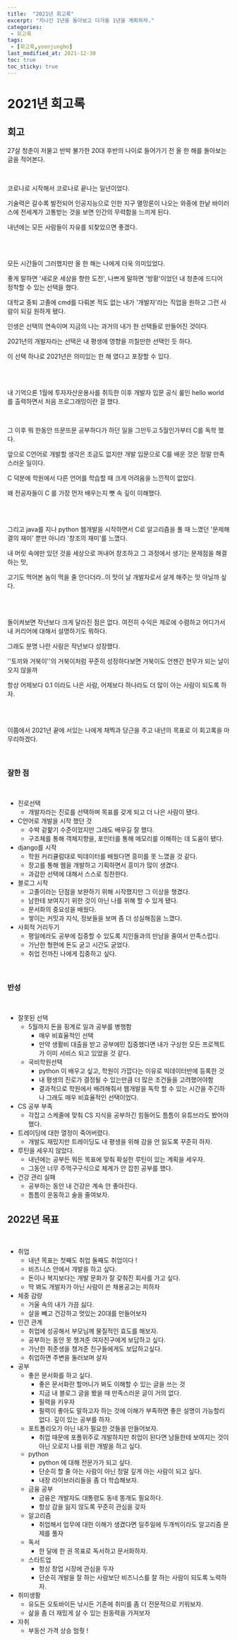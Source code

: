 ```yaml
---
title:  "2021년 회고록"
excerpt: "지나간 1년을 돌아보고 다가올 1년을 계획하자."
categories:
 - 회고록
tags:
 - [회고록,yoonjungho]
last_modified_at: 2021-12-30
toc: true
toc_sticky: true
---
```


# 2021년 회고록





## 회고





27살 청춘이 저물고 반박 불가한 20대 후반의 나이로 들어가기 전 올 한 해를 돌아보는 글을 적어본다.  <br>

<br>





코로나로 시작해서 코로나로 끝나는 일년이었다. 

기술력은 갈수록 발전되어 인공지능으로 인한 지구 멸망론이 나오는 와중에 한낱 바이러스에 전세계가 고통받는 것을 보면 인간의 무력함을 느끼게 된다. 

내년에는 모든 사람들이 자유를 되찾았으면 좋겠다.  

  <br>

<br>

모든 시간들이 그러했지만 올 한 해는 나에게 더욱 의미있었다. 

좋게 말하면 '새로운 세상을 향한 도전', 나쁘게 말하면 '방황'이었던 내 청춘에 드디어 정착할 수 있는 선택을 했다.  

대학교 중퇴 고졸에 cmd를 다뤄본 적도 없는 내가 '개발자'라는 직업을 원하고 그런 사람이 되길 원하게 됐다.  

인생은 선택의 연속이며 지금의 나는 과거의 내가 한 선택들로 만들어진 것이다.

2021년의 개발자라는 선택은 내 평생에 영향을 끼칠만한 선택인 듯 하다.

이 선택 하나로 2021년은 의미있는 한 해 였다고 포장할 수 있다.  

  <br>

<br>

내 기억으론 1월에 투자자산운용사를 취득한 이후 개발자 입문 공식 룰인 hello world 를 출력하면서 처음 프로그래밍이란 걸 했다.  

<br>



그 이후 뭐 한동안 뜨문뜨문 공부하다가 하던 일을 그만두고 5월인가부터 C를 독학 했다. 

앞으로 C언어로 개발할 생각은 조금도 없지만 개발 입문으로 C를 배운 것은 정말 만족스러운 일이다. 

C 덕분에 학원에서 다른 언어를 학습할 때 크게 어려움을 느낀적이 없었다. 

왜 전공자들이 C 를 가장 먼저 배우는지 뼛 속 깊이 이해했다.  

<br>

<br>

그리고 java를 지나 python 웹개발을 시작하면서 C로 알고리즘을 풀 때 느꼈던 '문제해결의 재미' 뿐만 아니라 '창조의 재미'를 느꼈다. 

내 머릿 속에만 있던 것을 세상으로 꺼내어 창조하고 그 과정에서 생기는 문제점을 해결하는 맛,  

고기도 먹어본 놈이 먹을 줄 안다더라..이 맛이 날 개발자로서 살게 해주는 맛 아닐까 싶다.  

  <br>

<br>

돌이켜보면 작년보다 크게 달라진 점은 없다. 여전히 수익은 제로에 수렴하고 어디가서 내 커리어에 대해서 설명하기도 뭐하다.   

그래도 분명 나란 사람은 작년보다 성장했다.   

''토끼와 거북이''의 거북이처럼 꾸준히 성정하다보면 거북이도 언젠간 현무가 되는 날이 오지 않을까

항상 어제보다 0.1 이라도 나은 사람, 어제보다 하나라도 더 많이 아는 사람이 되도록 하자.  

<br>

<br>

이쯤에서 2021년 끝에 서있는 나에게 채찍과 당근을 주고 내년의 목표로 이 회고록을 마무리하겠다.  

<br>





### 잘한 점



  <br>



- 진로선택
  - 개발자라는 진로를 선택하며 목표를 갖게 되고 더 나은 사람이 됐다.
- C언어로 개발을 시작 했던 것
  - 수박 겉핥기 수준이었지만 그래도 배우길 잘 했다.
  - 구조체를 통해 객체지향을, 포인터를 통해 메모리를 이해하는 데 도움이 됐다.
- django를 시작
  - 학원 커리큘럼대로 빅데이터를 배웠다면 흥미를 못 느꼈을 것 같다.
  - 장고를 통해 웹을 개발하고 기획하면서 흥미가 많이 생겼다.
  - 과감한 선택에 대해서 스스로 칭찬한다.
- 블로그 시작
  - 고졸이라는 단점을 보완하기 위해 시작했지만 그 이상을 챙겼다.
  - 남한테 보여지기 위한 것이 아닌 나를 위해 할 수 있게 됐다.
  - 문서화의 중요성을 배웠다.
  - 쌓이는 커밋과 지식, 정보들을 보며 좀 더 성실해짐을 느꼈다.
- 사회적 거리두기 
  - 평일에라도 공부에 집중할 수 있도록 지인들과의 만남을 줄여서 만족스럽다.
  - 가난한 형편에 돈도 굳고 시간도 굳었다.
  - 취업 전까진 나에게 집중하고 싶다.

  

<br>



### 반성



<br>

  





- 잘못된 선택
  - 5월까지 돈을 핑계로 일과 공부를 병행함
    - 매우 비효율적인 선택
    - 만약 생활비 대출을 받고 공부에민 집중했다면 내가 구상한 모든 프로젝트가 이미 서비스 되고 있었을 것 같다.
  - 국비학원선택
    - python 이 배우고 싶고, 학원이 가깝다는 이유로 빅데이터반에 등록한 것
    - 내 평생의 진로가 결정될 수 있는만큼 더 많은 조건들을 고려했어야함
    - 결과적으로 학원에서 배려해줘서 웹개발을 독학 할 수 있는 시간을 주긴하나 그래도 매우 비효율적인 선택이었다.
- CS 공부 부족
  - 각잡고 스케줄에 맞춰 CS 지식을 공부하긴 힘들어도 틈틈이 유튜브라도 봤어야했다.
- 트레이딩에 대한 열정이 죽어버렸다.
  - 개발도 재밌지만 트레이딩도 내 평생을 위해 감을 안 잃도록 꾸준히 하자.
- 루틴을 세우지 않았다.
  - 내년에는 공부든 뭐든 목표에 맞춰 확실한 루틴이 있는 계획을 세우자.
  - 그동안 너무 주먹구구식으로 체계가 안 잡힌 공부를 했다.
- 건강 관리 실패
  - 공부하는 동안 내 건강은 계속 안 좋아진다.
  - 틈틈이 운동하고 술을 줄여보자.



  

## 2022년 목표



  

<br>



- 취업
  - 내년 목표는 첫째도 취업 둘째도 취업이다 !
  - 비즈니스 안에서 개발을 하고 싶다.
  - 돈이나 복지보다는 개발 문화가 잘 갖춰진 회사를 가고 싶다.
  - 딱 봐도 개발자가 아닌 사람이 쓴 채용공고는 피하자 
- 체중 감량
  - 거울 속의 내가 가끔 싫다.
  - 살을 빼고 건강하고 멋있는 20대를 만들어보자
- 인간 관계
  - 취업에 성공해서 부모님께 물질적인 효도를 해보자.
  - 공부하는 동안 못 챙겨준 여자친구에게 보답하고 싶다.
  - 가난한 취준생을 챙겨준 친구들에게도 보답하고싶다.
  - 취업하면 주변을 둘러보며 살자
- 공부
  - 좋은 문서화를 하고 싶다.
    - 좋은 문서화란 할머니가 봐도 이해할 수 있는 글을 쓰는 것 
    - 지금 내 블로그 글을 봤을 때 만족스러운 글이 거의 없다.
    - 필력을 키우자
    - 필력이 좋아도 말하고자 하는 것에 이해가 부족하면 좋은 설명이 가능할리 없다. 깊이 있는 공부를 하자.
  - 포트폴리오가 아닌 내가 필요한 것들을 만들어보자.
    - 취업 때문에 포폴위주로 개발하지만 취업이 된다면 남들한테 보여지는 것이 아닌 오로지 나를 위한 개발을 하고 싶다.
  - python
    - python 에 대해 전문가가 되고 싶다.
    - 단순히 할 줄 아는 사람이 아닌 정말 깊게 아는 사람이 되고 싶다.
    - 내장 라이브러리들을 좀 더 학습해보자.
  - 금융 공부
    - 금융은 개발자도 대통령도 동네 똥개도 필요하다.
    - 항상 감을 잃지 않도록 꾸준히 관심을 갖자
  - 알고리즘 
    - 취업해서 업무에 대한 이해가 생겼다면 일주일에 두개씩이라도 알고리즘 문제를 풀자
  - 독서
    - 한 달에 한 권 목표로 독서하고 문서화하자.
  - 스타트업
    - 항상 창업 시장에 관심을 두자
    - 단순히 개발을 잘 하는 사람보단 비즈니스를 잘 하는 사람이 되도록 노력하자.
- 취미생활
  - 유도든 오토바이든 낚시든 기존에 취미를 좀 더 전문적으로 키워보자.
  - 삶을 좀 더 재밌게 살 수 있는 원동력을 가져보자
- 자취
  - 부동산 가격 상승 멈췃 !